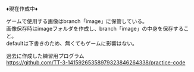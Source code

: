 ♦現在作成中♦  
  
ゲームで使用する画像はbranch「image」に保管している。  
画像保存時はimageフォルダを作成し、branch「image」の中身を保存すること。  
defaultは下書きのため、無くてもゲームに影響はない。  
  
過去に作成した練習用プログラム  
https://github.com/TT-3-14159265358979323846264338/practice-code

